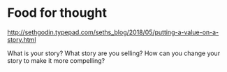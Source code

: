 # Food for thought

http://sethgodin.typepad.com/seths_blog/2018/05/putting-a-value-on-a-story.html

What is your story? What story are you selling? How can you change your story to make it more compelling?
